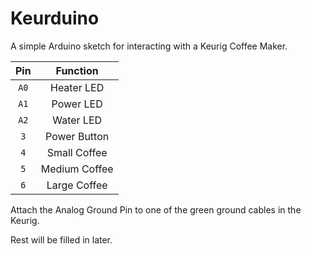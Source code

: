 # Keurduino

A simple Arduino sketch for interacting with a Keurig Coffee Maker.

|  Pin |    Function   |
|:----:|:-------------:|
| `A0` |   Heater LED  |
| `A1` |   Power LED   |
| `A2` |   Water LED   |
|  `3` |  Power Button |
|  `4` |  Small Coffee |
|  `5` | Medium Coffee |
|  `6` |  Large Coffee |

Attach the Analog Ground Pin to one of the green ground cables in the Keurig.

Rest will be filled in later.
